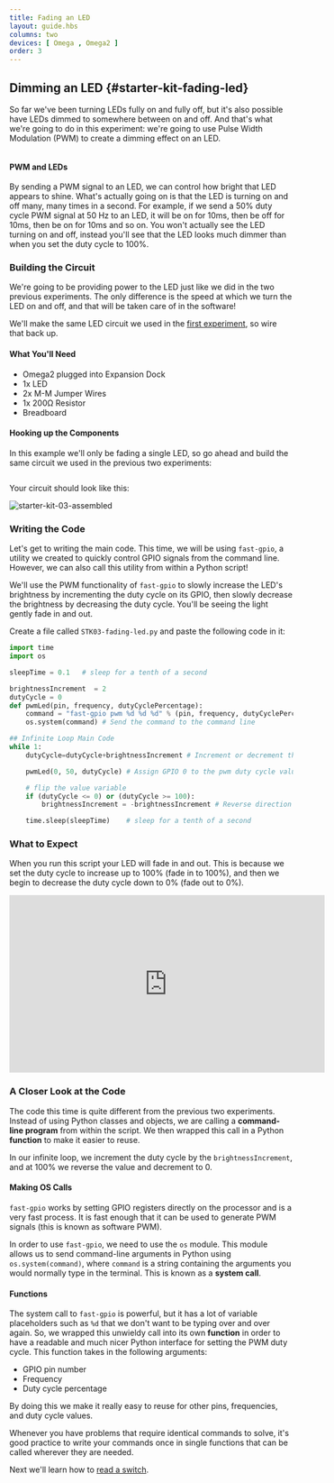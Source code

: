 ```yaml
---
title: Fading an LED
layout: guide.hbs
columns: two
devices: [ Omega , Omega2 ]
order: 3
---
```


## Dimming an LED {#starter-kit-fading-led}

So far we've been turning LEDs fully on and fully off, but it's also possible have LEDs dimmed to somewhere between on and off. And that's what we're going to do in this experiment: we're going to use Pulse Width Modulation (PWM) to create a dimming effect on an LED.

<!-- Pulse Width Modulation -->
```{r child = '../../shared/pwm.md'}
```

#### PWM and LEDs

By sending a PWM signal to an LED, we can control how bright that LED appears to shine. What's actually going on is that the LED is turning on and off many, many times in a second. For example, if we send a 50% duty cycle PWM signal at 50 Hz to an LED, it will be on for 10ms, then be off for 10ms, then be on for 10ms and so on. You won't actually see the LED turning on and off, instead you'll see that the LED looks much dimmer than when you set the duty cycle to 100%.

### Building the Circuit

We're going to be providing power to the LED just like we did in the two previous experiments. The only difference is the speed at which we turn the LED on and off, and that will be taken care of in the software!

We'll make the same LED circuit we used in the [first experiment](#starter-kit-blinking-led-building-the-circuit), so wire that back up.

#### What You'll Need

* Omega2 plugged into Expansion Dock
* 1x LED
* 2x M-M Jumper Wires
* 1x 200Ω Resistor
* Breadboard

#### Hooking up the Components

In this example we'll only be fading a single LED, so go ahead and build the same circuit we used in the previous two experiments:

```{r child = '../../shared/wiring-led.md'}
```

Your circuit should look like this:

<!-- DONE: IMAGE: photo of completed circuit (can reuse from previous) -->
![starter-kit-03-assembled](https://raw.githubusercontent.com/OnionIoT/Onion-Docs/master/Omega2/Kit-Guides/Starter/img/03-assembled-circuit.jpg)

### Writing the Code

<!-- Going to use fast-gpio pwm to avoid any muxing nonsense-->

Let's get to writing the main code. This time, we will be using `fast-gpio`, a utility we created to quickly control GPIO signals from the command line. However, we can also call this utility from within a Python script!

We'll use the PWM functionality of `fast-gpio` to slowly increase the LED's brightness by incrementing the duty cycle on its GPIO, then slowly decrease the brightness by decreasing the duty cycle. You'll be seeing the light gently fade in and out.

Create a file called `STK03-fading-led.py` and paste the following code in it:

``` python
import time
import os

sleepTime = 0.1   # sleep for a tenth of a second

brightnessIncrement  = 2
dutyCycle = 0
def pwmLed(pin, frequency, dutyCyclePercentage):
    command = "fast-gpio pwm %d %d %d" % (pin, frequency, dutyCyclePercentage) #Assign the arguments to the correct positions in the fast-gpio command
    os.system(command) # Send the command to the command line

## Infinite Loop Main Code
while 1:
    dutyCycle=dutyCycle+brightnessIncrement # Increment or decrement the duty cycle by the brightnessIncrement

    pwmLed(0, 50, dutyCycle) # Assign GPIO 0 to the pwm duty cycle value

    # flip the value variable
    if (dutyCycle <= 0) or (dutyCycle >= 100):
        brightnessIncrement = -brightnessIncrement # Reverse direction at 0, and 100

    time.sleep(sleepTime)    # sleep for a tenth of a second
```

<!-- TODO: FUTURE: Write using the Omega's PWM pins -->

### What to Expect

<!-- // Your LED will fade in and then out, describe this and have a gif -->

When you run this script your LED will fade in and out. This is because we set the duty cycle to increase up to 100% (fade in to 100%), and then we begin to decrease the duty cycle down to 0% (fade out to 0%).

<!-- DONE: Insert gif of this -->
<iframe width="560" height="315" src="https://www.youtube.com/embed/JMQf43qXPpw" frameborder="0" allowfullscreen></iframe>

### A Closer Look at the Code

<!-- // intro to the code that was written
//  new things introduced:
//  * function where you pass in gpio # and duty cycle and it calls fast-gpio for you
//  * fancy for loop -->

The code this time is quite different from the previous two experiments. Instead of using Python classes and objects, we are calling a **command-line program** from within the script. We then wrapped this call in a Python **function** to make it easier to reuse. 

In our infinite loop, we increment the duty cycle by the `brightnessIncrement`, and at 100% we reverse the value and decrement to 0.

#### Making OS Calls

`fast-gpio` works by setting GPIO registers directly on the processor and is a very fast process. It is fast enough that it can be used to generate PWM signals (this is known as software PWM).

In order to use `fast-gpio`, we need to use the `os` module. This module allows us to send command-line arguments in Python using `os.system(command)`, where `command` is a string containing the arguments you would normally type in the terminal. This is known as a **system call**.

<!-- TODO: FUTURE: get this working using subprocess.call. Gabe quickly tried it but it didn't seem to work at first -->

#### Functions

<!-- // explanation of why it was useful to package the fast-gpio os call into a function:
//  * useful to have a readable & simple python interface for setting the pwm duty cycle
//  * will be used a whole bunch
//  * cleaner looking code and good practice -->

The system call to `fast-gpio` is powerful, but it has a lot of variable placeholders such as `%d` that we don't want to be typing over and over again. So, we wrapped this unwieldy call into its own **function** in order to have a readable and much nicer Python interface for setting the PWM duty cycle. This function takes in the following arguments:

* GPIO pin number
* Frequency
* Duty cycle percentage

By doing this we make it really easy to reuse for other pins, frequencies, and duty cycle values. 

Whenever you have problems that require identical commands to solve, it's good practice to write your commands once in single functions that can be called wherever they are needed.

Next we'll learn how to [read a switch](#starter-kit-reading-switch).